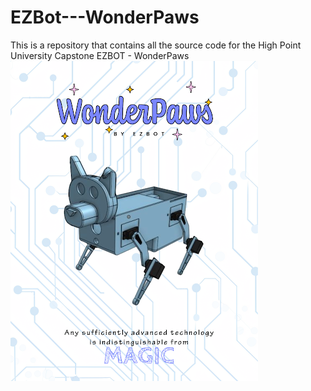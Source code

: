 # EZBot---WonderPaws
This is a repository that contains all the source code for the High Point University Capstone EZBOT - WonderPaws
![Picture of Introductory User Manual](images/EZBotInstructionManual.png)
